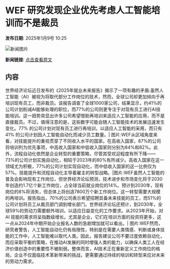 # WEF 研究发现企业优先考虑人工智能培训而不是裁员

**发布日期**: 2025年1月9号 10:25

![新闻图片](https://pic.chinaz.com/picmap/thumb/202304271137061352_1.jpg)

**新闻链接**: [点击查看原文](https://www.aibase.com/zh/news/14581)

## 内容

世界经济论坛近日发布的《2025年就业未来报告》揭示了一项有趣的矛盾:虽然人工智能（AI）被视为将取代部分工作岗位的技术，然而，全球公司却更加倾向于再培训现有员工，而非裁员。该报告调查了全球1000家公司，结果显示，约41%的公司计划削减AI能够处理的职位，而77%的公司则更专注于对现有员工进行AI技能培训。这一趋势突显出许多公司希望借助再培训来适应人工智能的应用，而不是直接裁员。不过，值得注意的是，这些数字可能会随人工智能技术的发展迅速发生变化。77% 的公司计划对现有员工进行再培训，以适应人工智能的采用，而只有41% 的公司计划因人工智能自动化而减少员工数量。| 图片:WEF从区域角度来看，对技能提升的重视贯穿了不同收入水平的国家。在高收入国家，87%的公司将培训列为优先事项，中高收入国家和中低收入国家则分别为84%和82%。此外，流程自动化依然是企业转型的重要策略，尽管其受欢迎程度有所下降——73%的公司计划实施自动化，相较于2023年的80%有所减少。高收入国家在这一领域尤为积极，77%的公司计划实现自动化，而中低收入国家的这一比例仅为57%。技能提升和流程自动化主导着雇主的转型战略。|图片:WEF虽然人工智能的普及会影响现有工作岗位，但世界经济论坛预测，技术进步和市场变化将于2030年创造约1.7亿个新工作岗位，占全球当前就业岗位的14%。预计到2030年，现有岗位的8%将消失，但总体上将创造7800万个新工作岗位。这一转型需要大规模的再培训。报告指出，70%的公司表示希望招聘具备未来技能的员工，而51%的公司计划将员工从裁员部门调到增长部门。世界经济论坛还预计，到2030年，全球59%的劳动力需要额外培训，以适应日益变化的工作要求。从2023年开始，对 AI 技能的需求将呈指数级增长。尤其是企业，它们在培训方面的投资将更多，这一点从2024年中期开始企业报名人数的急剧增加就可以看出。| 图片:WEF然而，研究者警告，人工智能自动化仍有局限性，特别是在需要人类情感、判断或身体技能的工作中，人工智能难以取代人类。因此，报告建议公司不要过度依赖自动化，而应采取平衡的策略，在推动AI发展的同时增强人类的能力，以确保人类工人在经济价值创造中的重要性不被削弱。整体而言，AI技术正在重新定义工作岗位的格局，企业不仅面临技术革新带来的挑战，更需要通过持续的培训和转型来应对未来的劳动力需求。
